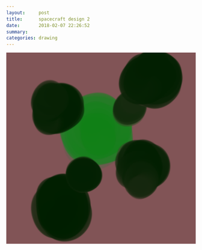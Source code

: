 ```yaml
---
layout:     post
title:      spacecraft design 2
date:       2018-02-07 22:26:52
summary:    
categories: drawing
---
```

![spacecraft design 2](/images/diary/spacecraft-design-2.png ".")
